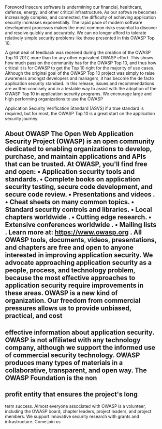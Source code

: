 
Foreword
Insecure software is undermining our financial, healthcare, defense, energy, and other critical infrastructure. As our softwa
re becomes increasingly complex, and connected, the difficulty of achieving application security increases exponentially. The 
rapid pace of modern software development processes makes the most common risks essential to discover and resolve quickly and accurately. We can no longer afford to tolerate relatively simple security problems like those presented in this 
OWASP Top 10.

A great deal of feedback was received during the creation of the OWASP Top 10 2017, more than for any other equivalent 
OWASP effort. This shows how much passion the community has for the OWASP Top 10, and thus how critical it is for OWASP to get the Top 10 right for the majority of use cases.
Although the original goal of the OWASP Top 10 project was simply to raise awareness amongst developers and managers, it has become the
de facto application security standard.
In this release, issues and recommendations are written concisely and in a testable way to assist with the adoption of the 
OWASP Top 10 in application security programs. We encourage large and high performing organizations to use the 
OWASP 

Application Security Verification Standard (ASVS)
if a true standard is required, but for most, the OWASP Top 10 is a great 
start on the application security journey.

About OWASP
The Open Web Application Security Project (OWASP) is an 
open community dedicated to enabling organizations to 
develop, purchase, and maintain applications and APIs that 
can be trusted. 
At OWASP, you'll find free and open:
•
Application security tools and standards.
•
Complete books on application security testing, secure 
code development, and secure code review.
•
Presentations and 
videos
.
•
Cheat sheets
on many common topics.
•
Standard security controls and libraries.
•
Local chapters worldwide
.
•
Cutting edge research.
•
Extensive 
conferences worldwide
.
•
Mailing lists
.
Learn more at: 
https://www.owasp.org
.
All OWASP tools, documents, videos, presentations, and 
chapters are free and open to anyone interested in improving 
application security. 
We advocate approaching application security as a people, 
process, and technology problem, because the most 
effective approaches to application security require 
improvements in these areas.
OWASP is a new kind of organization. Our freedom from 
commercial pressures allows us to provide unbiased, 
practical, and cost
-
effective information about application 
security. 
OWASP is not affiliated with any technology company, 
although we support the informed use of commercial security 
technology. OWASP produces many types of materials in a 
collaborative, transparent, and open way.
The OWASP Foundation is the non
-
profit entity that ensures 
the project's long
-
term success. Almost everyone associated 
with OWASP is a volunteer, including the OWASP board, 
chapter leaders, project leaders, and project members.
We support innovative security research with grants and 
infrastructure.
Come join us

